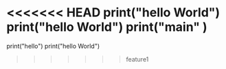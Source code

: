 <<<<<<< HEAD
print("hello World")
print("hello World")
print("main"
)
=======
print("hello")
print("hello World")
>>>>>>> feature1
